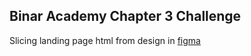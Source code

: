 ## Binar Academy Chapter 3 Challenge

Slicing landing page html from design in [figma]("https://www.figma.com/proto/3ZosHlcd8QSxPELFiJGLRp/Binar-challenge-FW-C3?node-id=67%3A58&scaling=scale-down&page-id=0%3A1)
